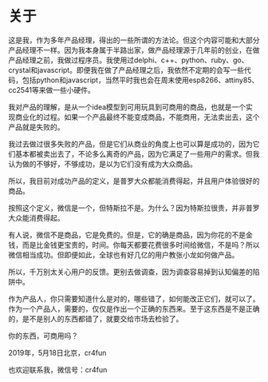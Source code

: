 # 关于

这是我，作为多年产品经理，得出的一些所谓的方法论。但这个内容可能和大部分产品经理不一样。因为我本身属于半路出家，做产品经理源于几年前的创业，在做产品经理之前，我做过程序员。我使用过delphi、c++、python、ruby、go、crystal和javascript。即便我在做了产品经理之后，我依然不定期的会写一些代码，包括python和javascript，当然平时我也会在周末使用esp8266、attiny85、cc2541等来做一些小硬件。

我对产品的理解，是从一个idea模型到可用玩具到可商用的商品，也就是一个实现商业化的过程。如果一个产品最终不能变成商品，不能商用，无法卖出去，这个产品就是失败的。

我过去做过很多失败的产品，但是它们从商业的角度上也可以算是成功的，因为它们基本都被卖出去了，不论多么离奇的产品，因为它满足了一些用户的需求。但我认为做的不够好，不够成功，是以为它们没有成为大众商品。

所以，我目前对成功产品的定义，是普罗大众都能消费得起，并且用户体验很好的商品。

按照这个定义，微信是一个，但特斯拉不是。为什么？因为特斯拉很贵，并非普罗大众能消费得起。

有人说，微信不是商品，它是免费的。但是，它的确是商品，因为你花的不是金钱，而是比金钱更宝贵的，时间。你每天都要花费很多时间给微信，不是吗？所以微信相当成功。但即便如此，全球也有好几亿的用户教张小龙如何做产品。

所以，千万别太关心用户的反馈。更别去做调查，因为调查容易掉到认知偏差的陷阱中。

作为产品人，你只需要知道什么是对的，哪些错了，如何能改正它们，就可以了。作为一个产品人，需要的，仅仅是作出一个正确的东西来。至于这东西是不是正确的，是不是别人的东西都错了，就要交给市场去检验了。

你的东西，可商用吗？

2019年，5月18日北京，cr4fun

也欢迎联系我，微信号：cr4fun
